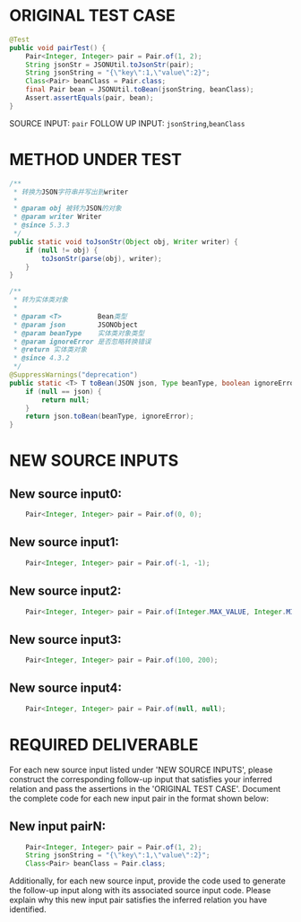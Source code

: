 # ORIGINAL TEST CASE
```java
@Test
public void pairTest() {
    Pair<Integer, Integer> pair = Pair.of(1, 2);
    String jsonStr = JSONUtil.toJsonStr(pair);
    String jsonString = "{\"key\":1,\"value\":2}";
    Class<Pair> beanClass = Pair.class;
    final Pair bean = JSONUtil.toBean(jsonString, beanClass);
    Assert.assertEquals(pair, bean);
}

```
SOURCE INPUT: `pair`
FOLLOW UP INPUT: `jsonString`,`beanClass`


# METHOD UNDER TEST
```java
/**
 * 转换为JSON字符串并写出到writer
 *
 * @param obj 被转为JSON的对象
 * @param writer Writer
 * @since 5.3.3
 */
public static void toJsonStr(Object obj, Writer writer) {
    if (null != obj) {
        toJsonStr(parse(obj), writer);
    }
}

/**
 * 转为实体类对象
 *
 * @param <T>         Bean类型
 * @param json        JSONObject
 * @param beanType    实体类对象类型
 * @param ignoreError 是否忽略转换错误
 * @return 实体类对象
 * @since 4.3.2
 */
@SuppressWarnings("deprecation")
public static <T> T toBean(JSON json, Type beanType, boolean ignoreError) {
    if (null == json) {
        return null;
    }
    return json.toBean(beanType, ignoreError);
}

```


# NEW SOURCE INPUTS
## New source input0:
```java
    Pair<Integer, Integer> pair = Pair.of(0, 0);
```

## New source input1:
```java
    Pair<Integer, Integer> pair = Pair.of(-1, -1);
```

## New source input2:
```java
    Pair<Integer, Integer> pair = Pair.of(Integer.MAX_VALUE, Integer.MIN_VALUE);
```

## New source input3:
```java
    Pair<Integer, Integer> pair = Pair.of(100, 200);
```

## New source input4:
```java
    Pair<Integer, Integer> pair = Pair.of(null, null);
```



# REQUIRED DELIVERABLE
For each new source input listed under 'NEW SOURCE INPUTS', please construct the corresponding follow-up input that satisfies your inferred relation and pass the assertions in the 'ORIGINAL TEST CASE'. Document the complete code for each new input pair in the format shown below:
## New input pairN:
```java
    Pair<Integer, Integer> pair = Pair.of(1, 2);
    String jsonString = "{\"key\":1,\"value\":2}";
    Class<Pair> beanClass = Pair.class;
```

Additionally, for each new source input, provide the code used to generate the follow-up input along with its associated source input code. Please explain why this new input pair satisfies the inferred relation you have identified.